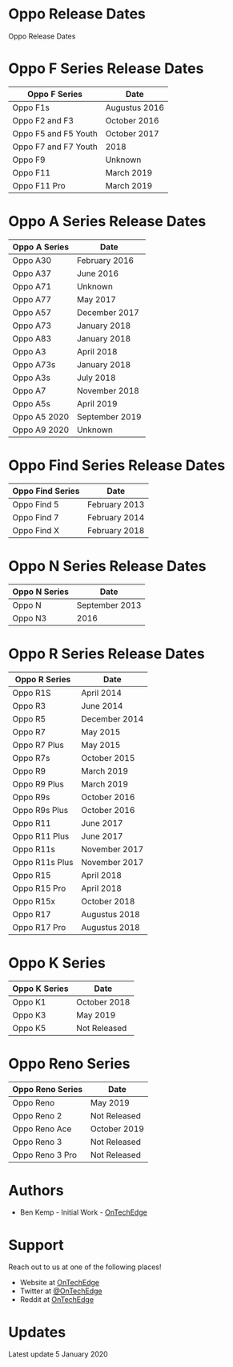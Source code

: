 # Oppo Release Dates
Oppo Release Dates

# Oppo F Series Release Dates

| Oppo F Series        | Date          |
| -------------------- | ------------- | 
| Oppo F1s             | Augustus 2016 | 
| Oppo F2 and F3       | October 2016  | 
| Oppo F5 and F5 Youth | October 2017  |
| Oppo F7 and F7 Youth | 2018          |
| Oppo F9              | Unknown       |
| Oppo F11             | March 2019    |
| Oppo F11 Pro         | March 2019    |

# Oppo A Series Release Dates

| Oppo A Series        | Date          |
| -------------------- | ------------- | 
| Oppo A30             | February 2016 |
| Oppo A37             | June 2016     |
| Oppo A71             | Unknown       |
| Oppo A77             | May 2017      |
| Oppo A57             | December 2017 |
| Oppo A73             | January 2018  |
| Oppo A83             | January 2018  |
| Oppo A3              | April 2018    |
| Oppo A73s            | January 2018  |
| Oppo A3s             | July 2018     |
| Oppo A7              | November 2018 |
| Oppo A5s             | April 2019    |
| Oppo A5 2020         | September 2019|
| Oppo A9 2020         | Unknown       |

# Oppo Find Series Release Dates

| Oppo Find Series     | Date          |
| -------------------- | ------------- | 
| Oppo Find 5          | February 2013 |
| Oppo Find 7          | February 2014 |
| Oppo Find X          | February 2018 |

# Oppo N Series Release Dates

| Oppo N    Series     | Date          |
| -------------------- | ------------- | 
| Oppo N               | September 2013|
| Oppo N3              |          2016 |

# Oppo R Series Release Dates

| Oppo R    Series     | Date          |
| -------------------- | ------------- | 
| Oppo R1S             | April 2014    |
| Oppo R3              | June 2014     |
| Oppo R5	             | December 2014 |
| Oppo R7	             | May 2015      |
| Oppo R7 Plus	       | May 2015      |
| Oppo R7s	           | October 2015  |
| Oppo R9	             | March 2019    |
| Oppo R9 Plus	       | March 2019    |
| Oppo R9s	           | October 2016  |
| Oppo R9s Plus	       | October 2016  |
| Oppo R11	           | June 2017     |
| Oppo R11 Plus	       | June 2017     |
| Oppo R11s	           | November 2017 |
| Oppo R11s Plus	     | November 2017 |
| Oppo R15	           | April 2018    |
| Oppo R15 Pro	       | April 2018    |
| Oppo R15x	           | October 2018  |
| Oppo R17	           | Augustus 2018 |
| Oppo R17 Pro	       | Augustus 2018 |

# Oppo K Series	

| Oppo K Series     | Date          |
| ----------------- | ------------- | 
| Oppo K1           | October 2018  |
| Oppo K3	          | May 2019      |
| Oppo K5	          | Not Released  |

# Oppo Reno Series

| Oppo Reno Series  | Date          |
| ----------------- | ------------- | 
| Oppo Reno         | May 2019      |
| Oppo Reno 2	      | Not Released  |
| Oppo Reno Ace	    | October 2019  |
| Oppo Reno 3	      | Not Released  |
| Oppo Reno 3 Pro	  | Not Released  |



# Authors
- Ben Kemp - Initial Work - [OnTechEdge](https://ontechedge.com/?utm_source=github)

# Support
Reach out to us at one of the following places!
- Website at [OnTechEdge](https://ontechedge.com/?utm_source=github)
- Twitter at [@OnTechEdge](https://twitter.com/ontechedge)
- Reddit at [OnTechEdge](https://www.reddit.com/r/OnTechEdge/)

# Updates
Latest update 5 January 2020
